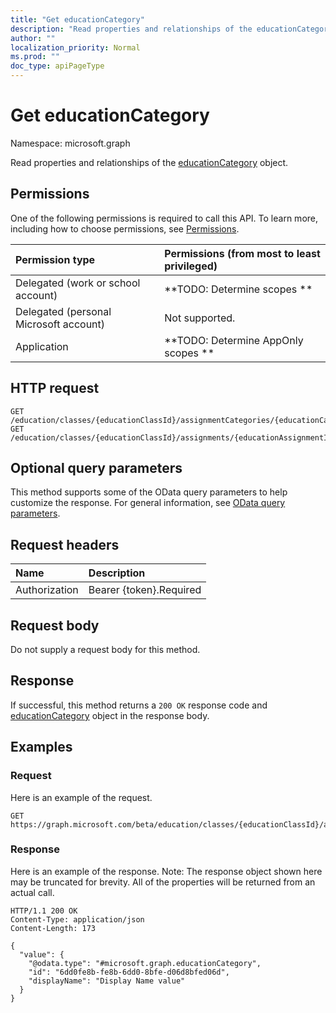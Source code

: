 ```yaml
---
title: "Get educationCategory"
description: "Read properties and relationships of the educationCategory object."
author: ""
localization_priority: Normal
ms.prod: ""
doc_type: apiPageType
---
```


# Get educationCategory

Namespace: microsoft.graph

Read properties and relationships of the [educationCategory](../resources/educationcategory.md) object.

## Permissions
One of the following permissions is required to call this API. To learn more, including how to choose permissions, see [Permissions](/concepts/permissions-reference.md).

|Permission type|Permissions (from most to least privileged)|
|:---|:---|
|Delegated (work or school account)|**TODO: Determine scopes **|
|Delegated (personal Microsoft account)|Not supported.|
|Application|**TODO: Determine AppOnly scopes **|

## HTTP request
<!-- {
  "blockType": "ignored"
}
-->
``` http
GET /education/classes/{educationClassId}/assignmentCategories/{educationCategoryId}
GET /education/classes/{educationClassId}/assignments/{educationAssignmentId}/categories/{educationCategoryId}
```

## Optional query parameters
This method supports some of the OData query parameters to help customize the response. For general information, see [OData query parameters](/graph/query-parameters).

## Request headers
|Name|Description|
|:---|:---|
|Authorization|Bearer {token}.Required|

## Request body
Do not supply a request body for this method.

## Response
If successful, this method returns a `200 OK` response code and [educationCategory](../resources/educationcategory.md) object in the response body.

## Examples

### Request
Here is an example of the request.
<!-- {
  "blockType": "request",
  "name": "get_educationcategory"
}
-->
``` http
GET https://graph.microsoft.com/beta/education/classes/{educationClassId}/assignmentCategories/{educationCategoryId}
```

### Response
Here is an example of the response. Note: The response object shown here may be truncated for brevity. All of the properties will be returned from an actual call.
<!-- {
  "blockType": "response",
  "truncated": true,
  "@odata.type": "microsoft.graph.educationCategory"
}
-->
``` http
HTTP/1.1 200 OK
Content-Type: application/json
Content-Length: 173

{
  "value": {
    "@odata.type": "#microsoft.graph.educationCategory",
    "id": "6dd0fe8b-fe8b-6dd0-8bfe-d06d8bfed06d",
    "displayName": "Display Name value"
  }
}
```

